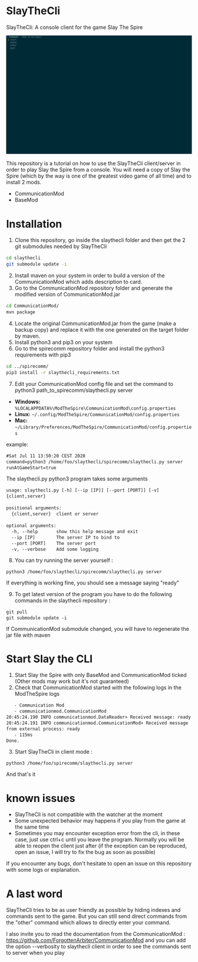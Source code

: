 # SlayTheCli
SlayTheCli: A console client for the game Slay The Spire

![](slaythecli.gif)

This repository is a tutorial on how to use the SlayTheCli client/server in order to play Slay the Spire from a console.
You will need a copy of Slay the Spire (which by the way is one of the greatest video game of all time) and to install 2 mods.
* CommunicationMod
* BaseMod

# Installation
1. Clone this repository, go inside the slaythecli folder and then get the 2 git submodules needed by SlayTheCli
```bash
cd slaythecli
git submodule update -i
```
2. Install maven on your system in order to build a version of the CommunicationMod which adds description to card.
3. Go to the CommunicationMod repository folder and generate the modified version of CommunicationMod.jar
```bash
cd CommunicationMod/
mvn package
```
4. Locate the original CommunicationMod.jar from the game (make a backup copy) and replace it with the one generated on the target folder by maven.
5. Install python3 and pip3 on your system
6. Go to the spirecomm repository folder and install the python3 requirements with pip3
```bash
cd ../spirecomm/
pip3 install -r slaythecli_requirements.txt
```
7. Edit your CommunicationMod config file and set the command to python3 path_to_spirecomm/slaythecli.py server
* **Windows:** `%LOCALAPPDATA%\ModTheSpire\CommunicationMod\config.properties`
* **Linux:** `~/.config/ModTheSpire/CommunicationMod/config.properties`
* **Mac:** `~/Library/Preferences/ModTheSpire/CommunicationMod/config.properties`

example:
```
#Sat Jul 11 13:50:20 CEST 2020
command=python3 /home/foo/slaythecli/spirecomm/slaythecli.py server
runAtGameStart=true
```
The slaythecli.py python3 program takes some arguments
```
usage: slaythecli.py [-h] [--ip [IP]] [--port [PORT]] [-v] {client,server}

positional arguments:
  {client,server}  client or server

optional arguments:
  -h, --help       show this help message and exit
  --ip [IP]        The server IP to bind to
  --port [PORT]    The server port
  -v, --verbose    Add some logging
```
8. You can try running the server yourself :
```
python3 /home/foo/slaythecli/spirecomm/slaythecli.py server
```
If everything is working fine, you should see a message saying "ready"

9. To get latest version of the program you have to do the following commands in the slaythecli repository :
```
git pull
git submodule update -i
```
If CommunicationMod submodule changed, you will have to regenerate the jar file with maven

# Start Slay the CLI

1. Start Slay the Spire with only BaseMod and CommunicationMod ticked (Other mods may work but it's not guaranteed)
2. Check that CommunicationMod started with the following logs in the ModTheSpire logs
```
   - Communication Mod
   - communicationmod.CommunicationMod
20:45:24.190 INFO communicationmod.DataReader> Received message: ready
20:45:24.191 INFO communicationmod.CommunicationMod> Received message from external process: ready
   - 115ms
Done.
```
3. Start SlayTheCli in client mode :
```
python3 /home/foo/spirecomm/slaythecli.py server
```
And that's it

# known issues
* SlayTheCli is not compatible with the watcher at the moment
* Some unexpected behavior may happens if you play from the game at the same time
* Sometimes you may encounter exception error from the cli, in these case, just use ctrl+c until you leave the program. Normally you will be able to reopen the client just after (if the exception can be reproduced, open an issue, I will try to fix the bug as soon as possible)

If you encounter any bugs, don't hesitate to open an issue on this repository with some logs or explanation.

# A last word
SlayTheCli tries to be as user friendly as possible by hiding indexes and commands sent to the game. But you can still send direct commands from the "other" command which allows to directly enter your command.

I also invite you to read the documentation from the CommunicationMod : https://github.com/ForgottenArbiter/CommunicationMod and you can add the option --verbosity to slaythecli client in order to see the commands sent to server when you play
